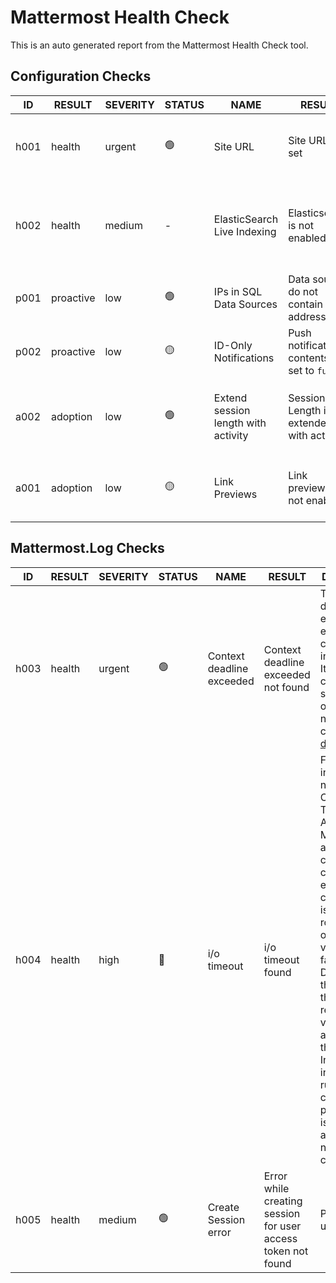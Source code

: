 # Mattermost Health Check
This is an auto generated report from the Mattermost Health Check tool.
## Configuration Checks
|  ID  |  RESULT   | SEVERITY | STATUS |                NAME                 |                    RESULT                    |                                                                                                                                           DESCRIPTION                                                                                                                                            |
|------|-----------|----------|--------|-------------------------------------|----------------------------------------------|--------------------------------------------------------------------------------------------------------------------------------------------------------------------------------------------------------------------------------------------------------------------------------------------------|
| h001 | health    | urgent   | 🟢     | Site URL                            | Site URL is set                              | The siteURL is required by many functions of Mattermost. With it not set some features may not work as expected. [documentation](https://docs.mattermost.com/configure/web-server-configuration-settings.html#site-url)                                                                          |
| h002 | health    | medium   | -      | ElasticSearch Live Indexing         | Elasticsearch is not enabled                 | Live index batch size controls how often Elasticsearch is indexed in real time. On highly active servers this needs to be increased to prevent an Elasticsearch crash. [documentation](https://docs.mattermost.com/configure/environment-configuration-settings.html#live-indexing-batch-size)   |
| p001 | proactive | low      | 🟢     | IPs in SQL Data Sources             | Data sources do not contain IP addresses     | Using IP addresses in your SQL data sources can cause issues with failovers in the event of a database failure. [documentation](https://docs.mattermost.com/configure/environment-configuration-settings.html#database-datasource)                                                               |
| p002 | proactive | low      | 🟡     | ID-Only Notifications               | Push notification contents are set to `full` | Setting notifications to ID-Only keeps data off Google / Apple servers and in turn your server is more secure. [documentation](https://docs.mattermost.com/configure/site-configuration-settings.html#push-notification-contents)                                                                |
| a002 | adoption  | low      | 🟢     | Extend session length with activity | Session Length is extended with activity     | For improved end-user login session lifecycle, consider enableing `ExtendSessionLengthWithActivity` Verify with Enterprise policies if this is compatible. [documenation](https://docs.mattermost.com/configure/session-lengths-configuration-settings.html#extend-session-length-with-activity) |
| a001 | adoption  | low      | 🟡     | Link Previews                       | Link previews are not enabled                | Link Previews are a feature that allows for a preview of a link to be displayed in the Mattermost client to improve end user experience. [documentation](https://docs.mattermost.com/configure/site-configuration-settings.html#posts-enablemessagelinkpreviews)                                 |

## Mattermost.Log Checks
|  ID  | RESULT | SEVERITY | STATUS |           NAME            |                            RESULT                            |                                                                                                                                                                                                      DESCRIPTION                                                                                                                                                                                                      |
|------|--------|----------|--------|---------------------------|--------------------------------------------------------------|-----------------------------------------------------------------------------------------------------------------------------------------------------------------------------------------------------------------------------------------------------------------------------------------------------------------------------------------------------------------------------------------------------------------------|
| h003 | health | urgent   | 🟢     | Context deadline exceeded | Context deadline exceeded not found                          | The context deadline exceeded error is a common error in Mattermost. It is usually caused by a slow database or a slow network connection. [documentation](https://docs.mattermost.com/install/troubleshooting.html#context-deadline-exceeded)                                                                                                                                                                        |
| h004 | health | high     | 🔴     | i/o timeout               | i/o timeout found                                            | Further investigation is needed.  Contact your Technical Account Manager for assistance. A common cause of this error is due to connectivity issues.  The root cause can originate from various factors. Depending on the origin of the error, we recommend verifying accessibility of the resource. In some cases, ingress/egress rules might be causing problems, or issues may arise from the nginx configuration. |
| h005 | health | medium   | 🟢     | Create Session error      | Error while creating session for user access token not found | Potential end user issues.                                                                                                                                                                                                                                                                                                                                                                                            |
